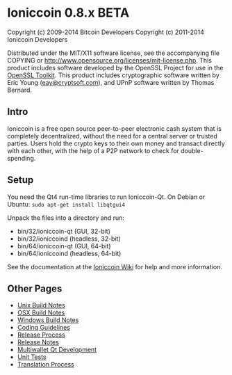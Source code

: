 Ioniccoin 0.8.x BETA
====================

Copyright (c) 2009-2014 Bitcoin Developers
Copyright (c) 2011-2014 Ioniccoin Developers

Distributed under the MIT/X11 software license, see the accompanying
file COPYING or http://www.opensource.org/licenses/mit-license.php.
This product includes software developed by the OpenSSL Project for use in the [OpenSSL Toolkit](http://www.openssl.org/). This product includes
cryptographic software written by Eric Young ([eay@cryptsoft.com](mailto:eay@cryptsoft.com)), and UPnP software written by Thomas Bernard.


Intro
---------------------
Ioniccoin is a free open source peer-to-peer electronic cash system that is
completely decentralized, without the need for a central server or trusted
parties.  Users hold the crypto keys to their own money and transact directly
with each other, with the help of a P2P network to check for double-spending.


Setup
---------------------
You need the Qt4 run-time libraries to run Ioniccoin-Qt. On Debian or Ubuntu:
	`sudo apt-get install libqtgui4`

Unpack the files into a directory and run:

- bin/32/ioniccoin-qt (GUI, 32-bit)
- bin/32/ioniccoind (headless, 32-bit)
- bin/64/ioniccoin-qt (GUI, 64-bit)
- bin/64/ioniccoind (headless, 64-bit)

See the documentation at the [Ioniccoin Wiki](http://ioniccoin.info)
for help and more information.


Other Pages
---------------------
- [Unix Build Notes](build-unix.md)
- [OSX Build Notes](build-osx.md)
- [Windows Build Notes](build-msw.md)
- [Coding Guidelines](coding.md)
- [Release Process](release-process.md)
- [Release Notes](release-notes.md)
- [Multiwallet Qt Development](multiwallet-qt.md)
- [Unit Tests](unit-tests.md)
- [Translation Process](translation_process.md)
